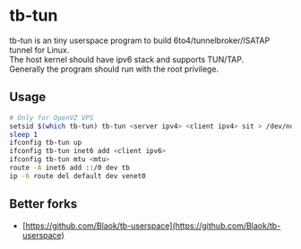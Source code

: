 # tb-tun

tb-tun is an tiny userspace program to build 6to4/tunnelbroker/ISATAP tunnel for Linux.  
The host kernel should have ipv6 stack and supports TUN/TAP.  
Generally the program should run with the root privilege.  

## Usage

```bash
# Only for OpenVZ VPS
setsid $(which tb-tun) tb-tun <server ipv4> <client ipv4> sit > /dev/null 2>&1&
sleep 1
ifconfig tb-tun up
ifconfig tb-tun inet6 add <client ipv6>
ifconfig tb-tun mtu <mtu>
route -A inet6 add ::/0 dev tb
ip -6 route del default dev venet0
```

## Better forks

- [https://github.com/Blaok/tb-userspace](https://github.com/Blaok/tb-userspace)
